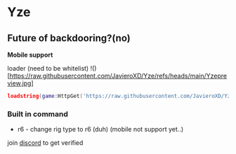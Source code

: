 # Yze
## Future of backdooring?(no)

**Mobile support**


loader (need to be whitelist)
!()[https://raw.githubusercontent.com/JavieroXD/Yze/refs/heads/main/Yzepreview.jpg]
```lua
loadstring(game:HttpGet('https://raw.githubusercontent.com/JavieroXD/Yze/refs/heads/main/loader'))()
```

### Built in command
- r6 - change rig type to r6 (duh) (mobile not support yet..)

join [discord](https://discord.gg/4uraWWxmwT) to get verified
